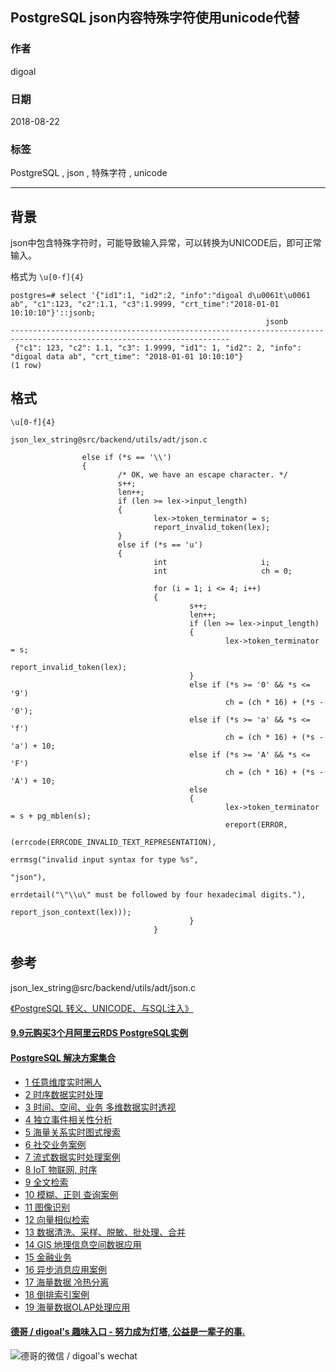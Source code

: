 ## PostgreSQL json内容特殊字符使用unicode代替  
                                                           
### 作者                                                           
digoal                                                           
                                                           
### 日期                                                           
2018-08-22                                                         
                                                           
### 标签                                                           
PostgreSQL , json , 特殊字符 , unicode    
                                                           
----                                                           
                                                           
## 背景   
json中包含特殊字符时，可能导致输入异常，可以转换为UNICODE后，即可正常输入。  
  
格式为 ```\u[0-f]{4}```  
  
```  
postgres=# select '{"id1":1, "id2":2, "info":"digoal d\u0061t\u0061 ab", "c1":123, "c2":1.1, "c3":1.9999, "crt_time":"2018-01-01 10:10:10"}'::jsonb;  
                                                         jsonb                                                           
-----------------------------------------------------------------------------------------------------------------------  
 {"c1": 123, "c2": 1.1, "c3": 1.9999, "id1": 1, "id2": 2, "info": "digoal data ab", "crt_time": "2018-01-01 10:10:10"}  
(1 row)  
```  
  
## 格式  
```
\u[0-f]{4}
```  
  
    
```  
json_lex_string@src/backend/utils/adt/json.c  
  
                else if (*s == '\\')  
                {  
                        /* OK, we have an escape character. */  
                        s++;  
                        len++;  
                        if (len >= lex->input_length)  
                        {  
                                lex->token_terminator = s;  
                                report_invalid_token(lex);  
                        }  
                        else if (*s == 'u')  
                        {  
                                int                     i;  
                                int                     ch = 0;  
  
                                for (i = 1; i <= 4; i++)  
                                {  
                                        s++;  
                                        len++;  
                                        if (len >= lex->input_length)  
                                        {  
                                                lex->token_terminator = s;  
                                                report_invalid_token(lex);  
                                        }  
                                        else if (*s >= '0' && *s <= '9')  
                                                ch = (ch * 16) + (*s - '0');  
                                        else if (*s >= 'a' && *s <= 'f')  
                                                ch = (ch * 16) + (*s - 'a') + 10;  
                                        else if (*s >= 'A' && *s <= 'F')  
                                                ch = (ch * 16) + (*s - 'A') + 10;  
                                        else  
                                        {  
                                                lex->token_terminator = s + pg_mblen(s);  
                                                ereport(ERROR,  
                                                                (errcode(ERRCODE_INVALID_TEXT_REPRESENTATION),  
                                                                 errmsg("invalid input syntax for type %s",  
                                                                                "json"),  
                                                                 errdetail("\"\\u\" must be followed by four hexadecimal digits."),  
                                                                 report_json_context(lex)));  
                                        }  
                                }  
```  
  
## 参考  
  
json_lex_string@src/backend/utils/adt/json.c  
   
[《PostgreSQL 转义、UNICODE、与SQL注入》](../201704/20170402_01.md)   
  
  
  
  
  
  
  
  
  
  
  
  
  
  
  
  
  
  
  
  
  
  
  
  
  
  
  
  
  
  
  
  
  
  
  
  
  
  
  
  
  
  
  
  
  
  
  
  
  
  
  
  
  
  
  
  
  
#### [9.9元购买3个月阿里云RDS PostgreSQL实例](https://www.aliyun.com/database/postgresqlactivity "57258f76c37864c6e6d23383d05714ea")
  
  
#### [PostgreSQL 解决方案集合](https://yq.aliyun.com/topic/118 "40cff096e9ed7122c512b35d8561d9c8")
- [1 任意维度实时圈人](https://yq.aliyun.com/topic/118 "40cff096e9ed7122c512b35d8561d9c8")
- [2 时序数据实时处理](https://yq.aliyun.com/topic/118 "40cff096e9ed7122c512b35d8561d9c8")
- [3 时间、空间、业务 多维数据实时透视](https://yq.aliyun.com/topic/118 "40cff096e9ed7122c512b35d8561d9c8")
- [4 独立事件相关性分析](https://yq.aliyun.com/topic/118 "40cff096e9ed7122c512b35d8561d9c8")
- [5 海量关系实时图式搜索](https://yq.aliyun.com/topic/118 "40cff096e9ed7122c512b35d8561d9c8")
- [6 社交业务案例](https://yq.aliyun.com/topic/118 "40cff096e9ed7122c512b35d8561d9c8")
- [7 流式数据实时处理案例](https://yq.aliyun.com/topic/118 "40cff096e9ed7122c512b35d8561d9c8")
- [8 IoT 物联网, 时序](https://yq.aliyun.com/topic/118 "40cff096e9ed7122c512b35d8561d9c8")
- [9 全文检索](https://yq.aliyun.com/topic/118 "40cff096e9ed7122c512b35d8561d9c8")
- [10 模糊、正则 查询案例](https://yq.aliyun.com/topic/118 "40cff096e9ed7122c512b35d8561d9c8")
- [11 图像识别](https://yq.aliyun.com/topic/118 "40cff096e9ed7122c512b35d8561d9c8")
- [12 向量相似检索](https://yq.aliyun.com/topic/118 "40cff096e9ed7122c512b35d8561d9c8")
- [13 数据清洗、采样、脱敏、批处理、合并](https://yq.aliyun.com/topic/118 "40cff096e9ed7122c512b35d8561d9c8")
- [14 GIS 地理信息空间数据应用](https://yq.aliyun.com/topic/118 "40cff096e9ed7122c512b35d8561d9c8")
- [15 金融业务](https://yq.aliyun.com/topic/118 "40cff096e9ed7122c512b35d8561d9c8")
- [16 异步消息应用案例](https://yq.aliyun.com/topic/118 "40cff096e9ed7122c512b35d8561d9c8")
- [17 海量数据 冷热分离](https://yq.aliyun.com/topic/118 "40cff096e9ed7122c512b35d8561d9c8")
- [18 倒排索引案例](https://yq.aliyun.com/topic/118 "40cff096e9ed7122c512b35d8561d9c8")
- [19 海量数据OLAP处理应用](https://yq.aliyun.com/topic/118 "40cff096e9ed7122c512b35d8561d9c8")
  
  
#### [德哥 / digoal's 趣味入口 - 努力成为灯塔, 公益是一辈子的事.](https://github.com/digoal/blog/blob/master/README.md "22709685feb7cab07d30f30387f0a9ae")
  
  
![德哥的微信 / digoal's wechat](../pic/digoal_weixin.jpg "f7ad92eeba24523fd47a6e1a0e691b59")
  
